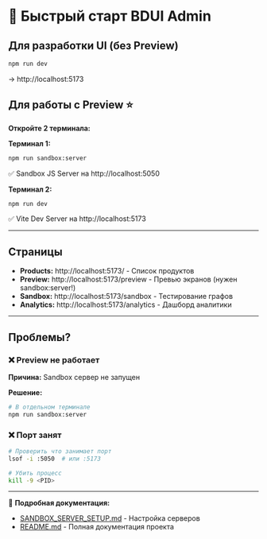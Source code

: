 # 🚀 Быстрый старт BDUI Admin

## Для разработки UI (без Preview)

```bash
npm run dev
```
→ http://localhost:5173

## Для работы с Preview ⭐

**Откройте 2 терминала:**

**Терминал 1:**
```bash
npm run sandbox:server
```
✅ Sandbox JS Server на http://localhost:5050

**Терминал 2:**
```bash
npm run dev
```
✅ Vite Dev Server на http://localhost:5173

---

## Страницы

- **Products:** http://localhost:5173/ - Список продуктов
- **Preview:** http://localhost:5173/preview - Превью экранов (нужен sandbox:server!)
- **Sandbox:** http://localhost:5173/sandbox - Тестирование графов
- **Analytics:** http://localhost:5173/analytics - Дашборд аналитики

---

## Проблемы?

### ❌ Preview не работает

**Причина:** Sandbox сервер не запущен

**Решение:**
```bash
# В отдельном терминале
npm run sandbox:server
```

### ❌ Порт занят

```bash
# Проверить что занимает порт
lsof -i :5050  # или :5173

# Убить процесс
kill -9 <PID>
```

---

📖 **Подробная документация:**
- [SANDBOX_SERVER_SETUP.md](./docs/SANDBOX_SERVER_SETUP.md) - Настройка серверов
- [README.md](./README.md) - Полная документация проекта
